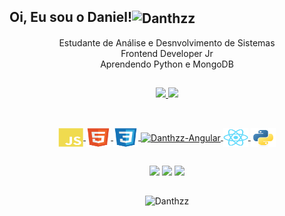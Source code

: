 ## Oi, Eu sou o Daniel!<img align="center" alt="Danthzz" height="80" widht="80" src="https://cdn.discordapp.com/attachments/390682673158422532/921045529285230602/43a7-unscreen.gif">


<div align="center">
  <p>Estudante de Análise e Desnvolvimento de Sistemas <br>Frontend Developer Jr <br> Aprendendo Python e MongoDB </p>
</div>

## 

<div align="center">
  <a href="https://dg.dev.br" target="_blank">
  <img height="165em" src="https://github-readme-stats.vercel.app/api?username=danthzz&show_icons=true&theme=github_dark&include_all_commits=true&count_private=true"/>
  <img height="165em" src="https://github-readme-stats.vercel.app/api/top-langs/?username=danthzz&layout=compact&langs_count=7&theme=github_dark"/>
</div>
  
 ##
  
<div align="center" style="display: inline_block"><br>
  <img align="center" alt="Danthzz-Js" height="30" width="40" src="https://raw.githubusercontent.com/devicons/devicon/master/icons/javascript/javascript-plain.svg">
  <img align="center" alt="Danthzz-HTML" height="30" width="40" src="https://raw.githubusercontent.com/devicons/devicon/master/icons/html5/html5-original.svg">
  <img align="center" alt="Danthzz-CSS" height="30" width="40" src="https://raw.githubusercontent.com/devicons/devicon/master/icons/css3/css3-original.svg">
  <img align="center" alt="Danthzz-Angular" height="30" width="40" src="https://cdn.jsdelivr.net/gh/devicons/devicon/icons/angularjs/angularjs-original.svg" />
  <img align="center" alt="Danthzz-React" height="30" width="40" src="https://raw.githubusercontent.com/devicons/devicon/master/icons/react/react-original.svg">
  <img align="center" alt="Danthzz-Python" height="30" width="40" src="https://raw.githubusercontent.com/devicons/devicon/master/icons/python/python-original.svg">
</div>
  
  ##
 
<div align="center"> 
  <a href="https://instagram.com/danthzz/" target="_blank"><img src="https://img.shields.io/badge/-Instagram-%23E4405F?style=for-the-badge&logo=instagram&logoColor=white" target="_blank"></a>
  <a href="https://www.linkedin.com/in/daniel-gomes-3628121b7/" target="_blank"><img src="https://img.shields.io/badge/-LinkedIn-%230077B5?style=for-the-badge&logo=linkedin&logoColor=white" target="_blank"></a>
  <a href="https://twitter.com/Danthzz" target="_blank"><img src="https://img.shields.io/badge/Twitter-1DA1F2?style=for-the-badge&logo=twitter&logoColor=white" target="_blank"></a>
</div>
  
  ## 
  
  <div align="center">
    <img alt="Danthzz" height="300" widht="310" src="https://cdn.discordapp.com/attachments/390682673158422532/921016550956363776/22b22287602523.5dbd29081561d.gif"> 
  </div>
